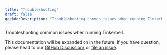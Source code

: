 ```yaml
---
title: "Troubleshooting"
draft: false
geekdocDescription: "Troubleshooting common issues when running Tinkerbell."
---
```


Troubleshooting common issues when running Tinkerbell.

This documentation will be expanded on in the future. If you have question,
please head to our [GitHub Discussions](https://github.com/tinkerbell/tinkerbell/discussions)
or [file an issue](https://github.com/tinkerbell/tinkerbell/issues/new/choose).
